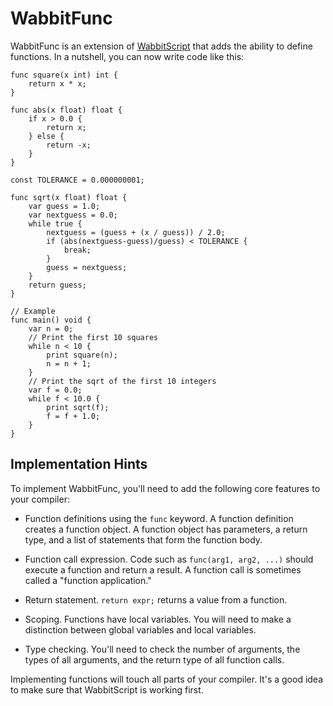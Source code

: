 # WabbitFunc

WabbitFunc is an extension of [WabbitScript](https://github.com/dabeaz/compilers_2020_05/wiki/WabbitScript) that adds the
ability to define functions.  In a nutshell, you can now write code like this:

```
func square(x int) int {
    return x * x;
}

func abs(x float) float {
    if x > 0.0 {
        return x;
    } else {
        return -x;
    }
}

const TOLERANCE = 0.000000001;

func sqrt(x float) float {
    var guess = 1.0;
    var nextguess = 0.0;
    while true {
        nextguess = (guess + (x / guess)) / 2.0;
        if (abs(nextguess-guess)/guess) < TOLERANCE {
            break;
        }
        guess = nextguess;
    }
    return guess;
}

// Example
func main() void {
    var n = 0;
    // Print the first 10 squares
    while n < 10 {
        print square(n);
        n = n + 1;
    }
    // Print the sqrt of the first 10 integers
    var f = 0.0;
    while f < 10.0 {
        print sqrt(f);
        f = f + 1.0;
    }
}
```

## Implementation Hints

To implement WabbitFunc, you'll need to add the following core features to your compiler:

* Function definitions using the `func` keyword.  A function definition creates a function object. A function object has parameters, a return type, and a list of statements that form the function body.

* Function call expression.  Code such as `func(arg1, arg2, ...)` should execute a function and return a result. A function call is sometimes called a "function application." 

* Return statement.  `return expr;` returns a value from a function.

* Scoping. Functions have local variables. You will need to make a distinction between global variables and local variables. 

* Type checking.  You'll need to check the number of arguments, the types of all arguments, and the return type of all function calls. 

Implementing functions will touch all parts of your compiler. It's a good idea to make sure that WabbitScript is working first. 